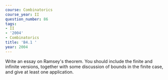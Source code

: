 ```yaml
---
course: Combinatorics
course_year: II
question_number: 86
tags:
- II
- '2004'
- Combinatorics
title: 'B4.1 '
year: 2004
---
```



Write an essay on Ramsey's theorem. You should include the finite and infinite versions, together with some discussion of bounds in the finite case, and give at least one application.